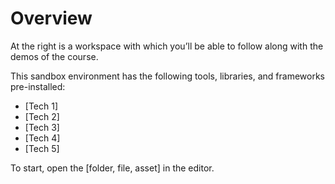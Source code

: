 # Overview

At the right is a workspace with which you’ll be able to follow along with the demos of the course.

This sandbox environment has the following tools, libraries, and frameworks pre-installed:

* [Tech 1]
* [Tech 2]
* [Tech 3]
* [Tech 4]
* [Tech 5]

To start, open the [folder, file, asset] in the editor.
